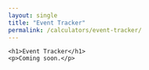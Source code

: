```yaml
---
layout: single
title: "Event Tracker"
permalink: /calculators/event-tracker/
---
```


    <h1>Event Tracker</h1>
    <p>Coming soon.</p>
  <footer id="footer-placeholder"></footer>
  <script src="../assets/js/script.js?v=20250828" defer></script>

